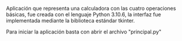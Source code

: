Aplicación que representa una calculadora con las cuatro operaciones básicas, fue creada con el lenguaje Python 3.10.6, la interfaz fue implementada mediante la biblioteca estándar tkinter.

Para iniciar la aplicación basta con abrir el archivo "principal.py"
